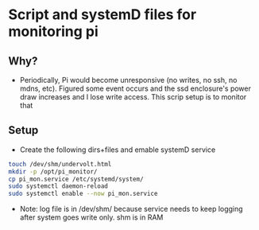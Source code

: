 # Script and systemD files for monitoring pi

## Why?

- Periodically, Pi would become unresponsive (no writes, no ssh, no mdns, etc). Figured some event occurs and the ssd enclosure's power draw increases and I lose write access. This scrip setup is to monitor that

## Setup

- Create the following dirs+files and emable systemD service

```bash
touch /dev/shm/undervolt.html
mkdir -p /opt/pi_monitor/
cp pi_mon.service /etc/systemd/system/
sudo systemctl daemon-reload
sudo systemctl enable --now pi_mon.service
```

- Note: log file is in /dev/shm/ because service needs to keep logging after system goes write only. shm is in RAM